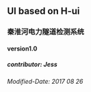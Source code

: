 ## UI based on H-ui
### 秦淮河电力隧道检测系统
#### version1.0
##### contributor: Jess
###### Modified-Date: 2017 08 26

